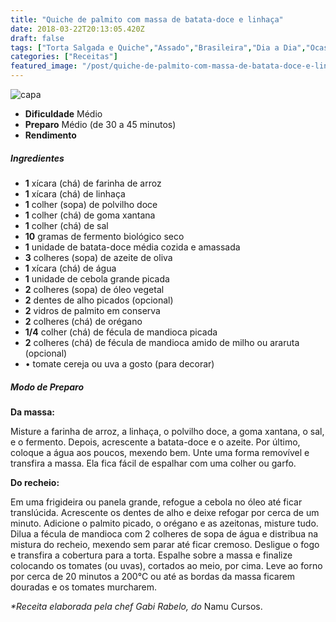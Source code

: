 ```yaml
---
title: "Quiche de palmito com massa de batata-doce e linhaça"
date: 2018-03-22T20:13:05.420Z
draft: false
tags: ["Torta Salgada e Quiche","Assado","Brasileira","Dia a Dia","Ocasiões Especiais","Sem glúten","Sem lactose","Alimentação saudável","comida vegetariana","Quiches","Receitas","Receitas sem glúten","Vegetais e legumes"]
categories: ["Receitas"]
featured_image: "/post/quiche-de-palmito-com-massa-de-batata-doce-e-linhaca.893e800c.jpg"
---
```


![capa](/post/quiche-de-palmito-com-massa-de-batata-doce-e-linhaca.893e800c.jpg)

*   **Dificuldade** Médio
*   **Preparo** Médio (de 30 a 45 minutos)
*   **Rendimento**

##### Ingredientes

*   **1** xícara (chá) de farinha de arroz
*   **1** xícara (chá) de linhaça
*   **1** colher (sopa) de polvilho doce
*   **1** colher (chá) de goma xantana
*   **1** colher (chá) de sal
*   **10** gramas de fermento biológico seco
*   **1** unidade de batata-doce média cozida e amassada
*   **3** colheres (sopa) de azeite de oliva
*   **1** xícara (chá) de água
*   **1** unidade de cebola grande picada
*   **2** colheres (sopa) de óleo vegetal
*   **2** dentes de alho picados (opcional)
*   **2** vidros de palmito em conserva
*   **2** colheres (chá) de orégano
*   **1/4** colher (chá) de fécula de mandioca picada
*   **2** colheres (chá) de fécula de mandioca amido de milho ou araruta (opcional)
*   • tomate cereja ou uva a gosto (para decorar)

##### Modo de Preparo

**Da massa:**

Misture a farinha de arroz, a linhaça, o polvilho doce, a goma xantana, o sal, e o fermento. Depois, acrescente a batata-doce e o azeite. Por último, coloque a água aos poucos, mexendo bem. Unte uma forma removível e transfira a massa. Ela fica fácil de espalhar com uma colher ou garfo.

**Do recheio:**

Em uma frigideira ou panela grande, refogue a cebola no óleo até ficar translúcida. Acrescente os dentes de alho e deixe refogar por cerca de um minuto. Adicione o palmito picado, o orégano e as azeitonas, misture tudo. Dilua a fécula de mandioca com 2 colheres de sopa de água e distribua na mistura do recheio, mexendo sem parar até ficar cremoso. Desligue o fogo e transfira a cobertura para a torta. Espalhe sobre a massa e finalize colocando os tomates (ou uvas), cortados ao meio, por cima. Leve ao forno por cerca de 20 minutos a 200°C ou até as bordas da massa ficarem douradas e os tomates murcharem.

_*Receita elaborada pela chef_ _Gabi Rabelo, do_ Namu Cursos.
